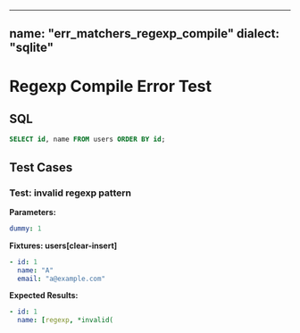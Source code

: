 ----
name: "err_matchers_regexp_compile"
dialect: "sqlite"
----

# Regexp Compile Error Test

## SQL
```sql
SELECT id, name FROM users ORDER BY id;
```

## Test Cases

### Test: invalid regexp pattern

**Parameters:**
```yaml
dummy: 1
```

**Fixtures: users[clear-insert]**
```yaml
- id: 1
  name: "A"
  email: "a@example.com"
```

**Expected Results:**
```yaml
- id: 1
  name: [regexp, *invalid(
```
